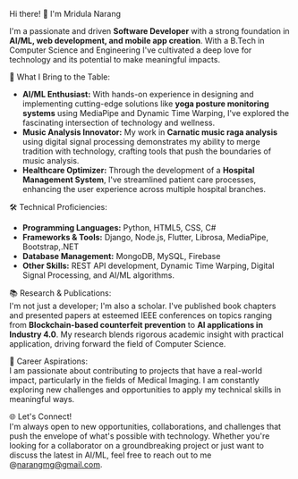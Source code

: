 Hi there! 👋 I'm Mridula Narang

I'm a passionate and driven **Software Developer** with a strong foundation in **AI/ML, web development, and mobile app creation**. With a B.Tech in Computer Science and Engineering I've cultivated a deep love for technology and its potential to make meaningful impacts. <br>

🌟 What I Bring to the Table: <br>
- **AI/ML Enthusiast:** With hands-on experience in designing and implementing cutting-edge solutions like **yoga posture monitoring systems** using MediaPipe and Dynamic Time Warping, I've explored the fascinating intersection of technology and wellness. <br>
- **Music Analysis Innovator:** My work in **Carnatic music raga analysis** using digital signal processing demonstrates my ability to merge tradition with technology, crafting tools that push the boundaries of music analysis. <br>
- **Healthcare Optimizer:** Through the development of a **Hospital Management System**, I've streamlined patient care processes, enhancing the user experience across multiple hospital branches. <br>

🛠️ Technical Proficiencies: <br>
- **Programming Languages:** Python, HTML5, CSS, C# <br>
- **Frameworks & Tools:** Django, Node.js, Flutter, Librosa, MediaPipe, Bootstrap,.NET <br>
- **Database Management:** MongoDB, MySQL, Firebase <br>
- **Other Skills:** REST API development, Dynamic Time Warping, Digital Signal Processing, and AI/ML algorithms. <br>

📚 Research & Publications: <br>
I'm not just a developer; I'm also a scholar. I've published book chapters and presented papers at esteemed IEEE conferences on topics ranging from **Blockchain-based counterfeit prevention** to **AI applications in Industry 4.0**. My research blends rigorous academic insight with practical application, driving forward the field of Computer Science. <br>

🎯 Career Aspirations: <br>
I am passionate about contributing to projects that have a real-world impact, particularly in the fields of Medical Imaging. I am constantly exploring new challenges and opportunities to apply my technical skills in meaningful ways. <br>

🌐 Let's Connect! <br>
I'm always open to new opportunities, collaborations, and challenges that push the envelope of what's possible with technology. Whether you're looking for a collaborator on a groundbreaking project or just want to discuss the latest in AI/ML, feel free to reach out to me @narangmg@gmail.com.

